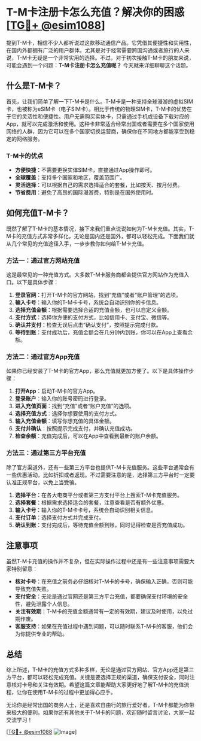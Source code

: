 # T-M卡注册卡怎么充值？解决你的困惑[[TG💪+ @esim1088](https://t.me/s/esim1088)]

提到T-M卡，相信不少人都听说过这款移动通信产品。它凭借其便捷性和实用性，在国内外都拥有广泛的用户群体。尤其是对于经常需要跨国沟通或者旅行的人来说，T-M卡无疑是一个非常实用的选择。不过，对于初次接触T-M卡的朋友来说，可能会遇到一个问题：**T-M卡注册卡怎么充值呢？** 今天就来详细聊聊这个话题。

## 什么是T-M卡？

首先，让我们简单了解一下T-M卡是什么。T-M卡是一种支持全球漫游的虚拟SIM卡，也被称为eSIM卡（电子SIM卡）。相比于传统的物理SIM卡，T-M卡的优势在于它的灵活性和便捷性。用户无需购买实体卡，只需通过手机或设备下载对应的App，就可以完成激活和使用。这种卡非常适合经常出国或者需要在多个国家使用网络的人群，因为它可以在多个国家切换运营商，确保你在不同地方都能享受到稳定的网络服务。

### T-M卡的优点

- **方便快捷**：不需要更换实体SIM卡，直接通过App操作即可。
- **全球覆盖**：支持多个国家和地区，覆盖范围广。
- **灵活选择**：可以根据自己的需求选择适合的套餐，比如按天、按月付费。
- **节省费用**：避免了高昂的国际漫游费，特别是在国外使用时。

## 如何充值T-M卡？

既然了解了T-M卡的基本情况，接下来我们重点说说如何为T-M卡充值。其实，T-M卡的充值方式非常多样化，无论是国内还是国外，都可以轻松完成。下面我们就从几个常见的充值途径入手，一步步教你如何给T-M卡充值。

### 方法一：通过官方网站充值

这是最常见的一种充值方式。大多数T-M卡服务商都会提供官方网站作为充值入口。以下是具体步骤：

1. **登录官网**：打开T-M卡的官方网站，找到“充值”或者“账户管理”的选项。
2. **输入卡号**：输入你的T-M卡卡号，系统会自动识别你的卡信息。
3. **选择充值金额**：根据需要选择合适的充值金额，也可以自定义金额。
4. **支付方式**：选择你方便的支付方式，比如信用卡、支付宝、微信等。
5. **确认并支付**：检查无误后点击“确认支付”，按照提示完成付款。
6. **等待到账**：支付成功后，充值金额会在几分钟内到账，你可以在App上查看余额。

### 方法二：通过官方App充值

如果你已经安装了T-M卡的官方App，那么充值就更加方便了。以下是具体操作步骤：

1. **打开App**：启动T-M卡的官方App。
2. **登录账户**：输入你的账号密码进行登录。
3. **进入充值页面**：找到“充值”或者“账户充值”的选项。
4. **选择充值方式**：选择你想要使用的支付方式。
5. **输入充值金额**：填写你想充值的具体金额。
6. **支付并确认**：按照提示完成支付，并确认充值成功。
7. **检查余额**：充值完成后，可以在App中查看到最新的账户余额。

### 方法三：通过第三方平台充值

除了官方渠道外，还有一些第三方平台也提供T-M卡充值服务。这些平台通常会有一些优惠活动，比如折扣或者返现。不过需要注意的是，选择第三方平台时一定要认准正规平台，以免上当受骗。

1. **选择平台**：在各大电商平台或者第三方支付平台上搜索T-M卡充值服务。
2. **选择套餐**：根据需求选择适合的套餐，注意查看是否有额外优惠。
3. **输入卡号**：输入你的T-M卡卡号，系统会自动识别相关信息。
4. **支付订单**：选择支付方式并完成支付。
5. **确认到账**：支付完成后，等待充值金额到账，同时记得检查是否充值成功。

## 注意事项

虽然T-M卡充值的操作并不复杂，但在实际操作过程中还是有一些注意事项需要大家特别留意：

- **核对卡号**：在充值之前务必仔细核对T-M卡的卡号，确保输入正确，否则可能导致充值失败。
- **支付安全**：无论是通过官网还是第三方平台充值，都要确保支付环境的安全性，避免泄露个人信息。
- **关注有效期**：T-M卡的充值金额通常有一定的有效期，建议及时使用，以免过期作废。
- **客服支持**：如果在充值过程中遇到问题，可以随时联系T-M卡的客服，他们会为你提供专业的帮助。

## 总结

综上所述，T-M卡的充值方式多种多样，无论是通过官方网站、官方App还是第三方平台，都可以轻松完成充值。关键是要选择正规的渠道，确保支付安全，同时注意核对卡号和关注有效期。希望这篇文章能帮助大家更好地了解T-M卡的充值流程，让你在使用T-M卡的过程中更加得心应手。

无论你是经常出国的商务人士，还是喜欢自由行的旅行爱好者，T-M卡都能为你带来极大的便利。如果你还有其他关于T-M卡的问题，欢迎随时留言讨论，大家一起交流学习！

[[TG💪+ @esim1088](https://t.me/s/esim1088) ![Image](https://i.postimg.cc/4NQfJmqS/Snipaste-2025-05-13-00-14-12.png)]